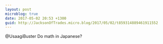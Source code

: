 ```yaml
---
layout: post
microblog: true
date: 2017-05-02 20:53 +1300
guid: http://JacksonOfTrades.micro.blog/2017/05/02/t859314889461911552.html
---
```

@UsaagiBuster Do math in Japanese?

